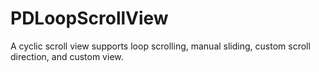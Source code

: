 # PDLoopScrollView

A cyclic scroll view supports loop scrolling, manual sliding, custom scroll direction, and custom view.
